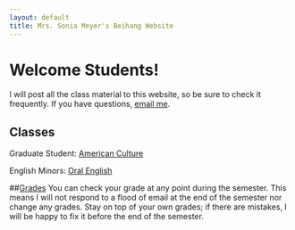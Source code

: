 ```yaml
---
layout: default
title: Mrs. Sonia Meyer's Beihang Website
---
```


# Welcome Students!

I will post all the class material to this website, so be sure to check it frequently. If you have questions, [email me](mailto:sonia@meyercraft.net).

## Classes

Graduate Student: [American Culture](/classes/americanculture.html)

English Minors: [Oral English](/classes/oralenglish.html)

##[Grades](gradesform/form/form.html)
You can check your grade at any point during the semester. This means I will not respond to a flood of email at the end of the semester nor change any grades. Stay on top of your own grades; if there are mistakes, I will be happy to fix it before the end of the semester.